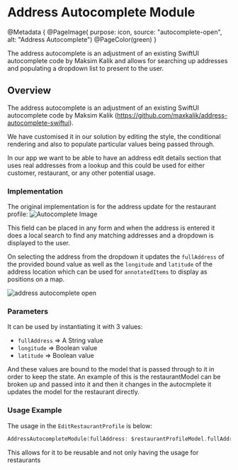 # Address Autocomplete Module

@Metadata {
    @PageImage(
        purpose: icon, 
        source: "autocomplete-open", 
        alt: "Address Autocomplete")
    @PageColor(green)
}

The address autocomplete is an adjustment of an existing SwiftUI autocomplete code by Maksim Kalik and allows for searching up addresses and populating a dropdown list to present to the user.

## Overview

The address autocomplete is an adjustment of an existing SwiftUI autocomplete code by Maksim Kalik (<a href="https://github.com/maxkalik/address-autocomplete-swiftui" target="_blank">https://github.com/maxkalik/address-autocomplete-swiftui</a>).

We have customised it in our solution by editing the style, the conditional rendering and also to populate particular values being passed through.

In our app we want to be able to have an address edit details section that uses real addresses from a lookup and this could be used for either customer, restaurant, or any other potential usage.

### Implementation

The original implementation is for the address update for the restaurant profile:
![Autocomplete Image](restaurant-address-field-profile)

This field can be placed in any form and when the address is entered it does a local search to find any matching addresses and a dropdown is displayed to the user.

On selecting the address from the dropdown it updates the `fullAddress` of the provided bound value as well as the `longitude` and `latitude` of the address location which can be used for `annotatedItems` to display as positions on a map.

![address autocomplete  open](autocomplete-open)

### Parameters

It can be used by instantiating it with 3 values:
- `fullAddress` => A String value
- `longitude` => Boolean value
- `latitude` => Boolean value

And these values are bound to the model that is passed through to it in order to keep the state. An example of this is the restaurantModel can be broken up and passed into it and then it changes in the autocmplete it updates the model for the restaurant directly.

### Usage Example

The usage in the `EditRestaurantProfile` is below:

```swift
AddressAutocompleteModule(fullAddress: $restaurantProfileModel.fullAddressString, longitude: $restaurantProfileModel.longitude, latitude: $restaurantProfileModel.latitude)
```

This allows for it to be reusable and not only having the usage for restaurants
